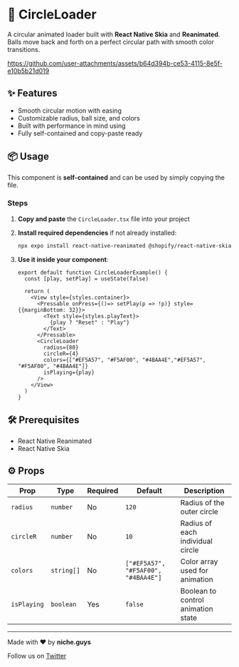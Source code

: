 # 🔵 CircleLoader

A circular animated loader built with **React Native Skia** and **Reanimated**.  
Balls move back and forth on a perfect circular path with smooth color transitions.

https://github.com/user-attachments/assets/b64d394b-ce53-4115-8e5f-e10b5b21d019

## ✨ Features

- Smooth circular motion with easing  
- Customizable radius, ball size, and colors  
- Built with performance in mind using
- Fully self-contained and copy-paste ready  

## 📦 Usage

This component is **self-contained** and can be used by simply copying the file.

### Steps

1. **Copy and paste** the `CircleLoader.tsx` file into your project  
2. **Install required dependencies** if not already installed:

   ```bash
   npx expo install react-native-reanimated @shopify/react-native-skia
   ```

3. **Use it inside your component**:

   ```tsx
   export default function CircleLoaderExample() {
     const [play, setPlay] = useState(false)
   
     return (
       <View style={styles.container}>
         <Pressable onPress={()=> setPlay(p => !p)} style={{marginBottom: 32}}>
           <Text style={styles.playText}>
             {play ? "Reset" : "Play"}
           </Text>
         </Pressable>
         <CircleLoader
           radius={80}
           circleR={4}
           colors={["#EF5A57", "#F5AF00", "#4BAA4E","#EF5A57", "#F5AF00", "#4BAA4E"]}
           isPlaying={play}
         />
       </View>
     )
   }
   ```

## 🛠 Prerequisites

- React Native Reanimated  
- React Native Skia

## ⚙️ Props

| Prop      | Type       | Required | Default                                     | Description                          |
|-----------|------------|----------|---------------------------------------------|--------------------------------------|
| `radius`  | `number`   | No       | `120`                                       | Radius of the outer circle           |
| `circleR` | `number`   | No       | `10`                                        | Radius of each individual circle     |
| `colors`  | `string[]` | No       | `["#EF5A57", "#F5AF00", "#4BAA4E"]`         | Color array used for animation       |
| `isPlaying`| `boolean` | Yes      | `false`                                     | Boolean to control animation state   |

---

Made with ❤️ by **niche.guys**

Follow us on [Twitter](https://x.com/GuysNiche)

